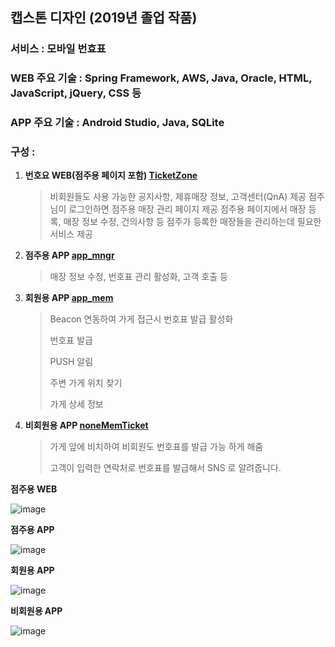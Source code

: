 ## 캡스톤 디자인 (2019년 졸업 작품)

### 서비스 : 모바일 번효표
### WEB 주요 기술 : Spring Framework, AWS, Java, Oracle, HTML, JavaScript, jQuery, CSS 등
### APP 주요 기술 : Android Studio, Java, SQLite
### 구성 : 

1. **번호요 WEB(점주용 페이지 포함) [TicketZone](https://github.com/jeonmingyun/comma/tree/master/TicketZone)**

   > 비회원들도 사용 가능한 공지사항, 제휴매장 정보, 고객센터(QnA) 제공
   > 점주님이 로그인하면 점주용 매장 관리 페이지 제공
   > 점주용 페이지에서 매장 등록, 매장 정보 수정, 건의사항 등 점주가 등록한 매장들을 관리하는데 필요한 서비스 제공

2. **점주용 APP [app_mngr](https://github.com/jeonmingyun/comma/tree/master/app_mngr)**

   > 매장 정보 수정, 번호표 관리 활성화, 고객 호출 등

3. **회원용 APP [app_mem](https://github.com/jeonmingyun/comma/tree/master/app_mem)**

   > Beacon 연동하여 가게 접근시 번호표 발급 활성화
   >
   > 번호표 발급
   >
   > PUSH 알림
   >
   > 주변 가게 위치 찾기
   >
   > 가게 상세 정보

4. **비회원용 APP [noneMemTicket](https://github.com/jeonmingyun/comma/tree/master/noneMemTicket)**

   > 가게 앞에 비치하여 비회원도 번호표를 발급 가능 하게 해줌
   >
   > 고객이 입력한 연락처로 번호표를 발급해서 SNS 로 알려줍니다.


**점주용 WEB**

![image](https://user-images.githubusercontent.com/45287417/153712184-2c7445e4-b1c4-418a-aaa8-06712ed5dfb9.png)

**점주용 APP**

![image](https://user-images.githubusercontent.com/45287417/153712227-e0ac3ba4-3ccc-4896-a58b-79f99dfb8601.png)

**회원용 APP**

![image](https://user-images.githubusercontent.com/45287417/153712193-c14ed138-bd9f-48b9-9e49-259ec40cd9db.png)

**비회원용 APP**

![image](https://user-images.githubusercontent.com/45287417/153716053-362f69f8-ec49-462d-a0dd-66d9fcd6db70.png)
